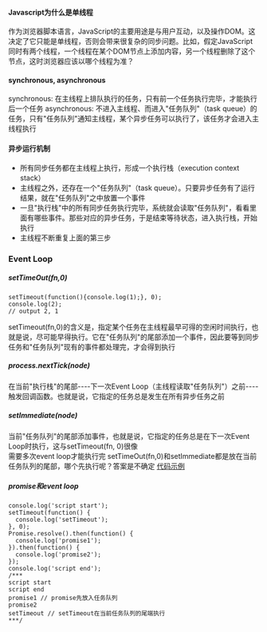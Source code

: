 #### Javascript为什么是单线程 
作为浏览器脚本语言，JavaScript的主要用途是与用户互动，以及操作DOM。这决定了它只能是单线程，否则会带来很复杂的同步问题。比如，假定JavaScript同时有两个线程，一个线程在某个DOM节点上添加内容，另一个线程删除了这个节点，这时浏览器应该以哪个线程为准？  

#### synchronous, asynchronous 
synchronous: 在主线程上排队执行的任务，只有前一个任务执行完毕，才能执行后一个任务 
asynchronous: 不进入主线程、而进入"任务队列"（task queue）的任务，只有"任务队列"通知主线程，某个异步任务可以执行了，该任务才会进入主线程执行   

#### 异步运行机制 
- 所有同步任务都在主线程上执行，形成一个执行栈（execution context stack）    
- 主线程之外，还存在一个"任务队列"（task queue）。只要异步任务有了运行结果，就在"任务队列"之中放置一个事件    
- 一旦"执行栈"中的所有同步任务执行完毕，系统就会读取"任务队列"，看看里面有哪些事件。那些对应的异步任务，于是结束等待状态，进入执行栈，开始执行   
- 主线程不断重复上面的第三步    

### Event Loop 
##### setTimeOut(fn,0)
```
setTimeout(function(){console.log(1);}, 0);
console.log(2);
// output 2, 1
``` 
setTimeout(fn,0)的含义是，指定某个任务在主线程最早可得的空闲时间执行，也就是说，尽可能早得执行。它在"任务队列"的尾部添加一个事件，因此要等到同步任务和"任务队列"现有的事件都处理完，才会得到执行   

##### process.nextTick(node)  
在当前"执行栈"的尾部----下一次Event Loop（主线程读取"任务队列"）之前----触发回调函数。也就是说，它指定的任务总是发生在所有异步任务之前  

##### setImmediate(node)  
当前"任务队列"的尾部添加事件，也就是说，它指定的任务总是在下一次Event Loop时执行，这与setTimeout(fn, 0)很像  
需要多次event loop才能执行完
setTimeOut(fn,0)和setImmediate都是放在当前任务队列的尾部，哪个先执行呢？答案是不确定 
[代码示例](http://www.ruanyifeng.com/blog/2014/10/event-loop.html) 

##### promise和event loop  
```
console.log('script start');
setTimeout(function() {
  console.log('setTimeout');
}, 0);
Promise.resolve().then(function() {
  console.log('promise1');
}).then(function() {
  console.log('promise2');
});
console.log('script end');
/***
script start
script end
promise1 // promise先放入任务队列
promise2
setTimeout // setTimeout在当前任务队列的尾端执行
***/
```